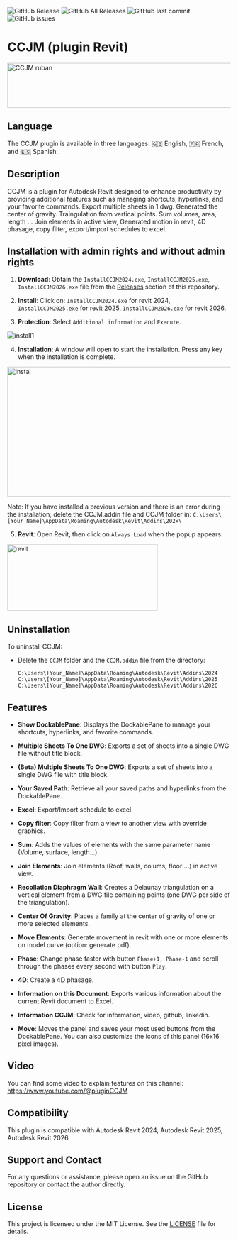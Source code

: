 ![GitHub Release](https://img.shields.io/github/v/release/98juju98/CCJM?include_prereleases&style=flat)
![GitHub All Releases](https://img.shields.io/github/downloads/98juju98/CCJM/total?style=flat)
![GitHub last commit](https://img.shields.io/github/last-commit/98juju98/CCJM?style=flat)
![GitHub issues](https://img.shields.io/github/issues/98juju98/CCJM?style=flat)

# CCJM (plugin Revit)
<img width="1412" height="101" alt="CCJM ruban" src="https://github.com/user-attachments/assets/68bf9692-0603-470d-938b-549968e9986f" />

## Language

The CCJM plugin is available in three languages: 🇬🇧 English, 🇫🇷 French, and 🇪🇸 Spanish.

## Description

CCJM is a plugin for Autodesk Revit designed to enhance productivity by providing additional features such as managing shortcuts, hyperlinks, and your favorite commands. Export multiple sheets in 1 dwg. Generated the center of gravity. Traingulation from vertical points. Sum volumes, area, length ... Join elements in active view, Generated motion in revit, 4D phasage, copy filter, export/import schedules to excel.

## Installation with admin rights and without admin rights
1. **Download**: Obtain the `InstallCCJM2024.exe`, `InstallCCJM2025.exe`, `InstallCCJM2026.exe` file from the [Releases](https://github.com/98juju98/CCJM/releases) section of this repository.

2. **Install**: Click on: `InstallCCJM2024.exe` for revit 2024, `InstallCCJM2025.exe` for revit 2025, `InstallCCJM2026.exe` for revit 2026.

3. **Protection**: Select `Additional information` and `Execute`.     

![install1](https://github.com/user-attachments/assets/6b1bf1b8-7474-4d51-b7c1-7f8390524df1)

4. **Installation**: A window will open to start the installation. Press any key when the installation is complete.

<img width="735" height="293" alt="instal" src="https://github.com/user-attachments/assets/4412f900-daa1-427c-8bfc-bd08ebb16881" />

Note: If you have installed a previous version and there is an error during the installation, delete the CCJM.addin file and CCJM folder in: 
`C:\Users\[Your_Name]\AppData\Roaming\Autodesk\Revit\Addins\202x\`

5. **Revit**: Open Revit, then click on `Always Load` when the popup appears.

<img width="339" height="150" alt="revit" src="https://github.com/user-attachments/assets/4b822569-9c7f-4404-ad84-1252227251e7" />
  
## Uninstallation

To uninstall CCJM:

- Delete the `CCJM` folder and the `CCJM.addin` file from the directory:
  
  ```
  C:\Users\[Your_Name]\AppData\Roaming\Autodesk\Revit\Addins\2024
  C:\Users\[Your_Name]\AppData\Roaming\Autodesk\Revit\Addins\2025
  C:\Users\[Your_Name]\AppData\Roaming\Autodesk\Revit\Addins\2026
  ```

## Features

- **Show DockablePane**: Displays the DockablePane to manage your shortcuts, hyperlinks, and favorite commands.

- **Multiple Sheets To One DWG**: Exports a set of sheets into a single DWG file without title block.

- **(Beta) Multiple Sheets To One DWG**: Exports a set of sheets into a single DWG file with title block.

- **Your Saved Path**: Retrieve all your saved paths and hyperlinks from the DockablePane.

- **Excel**: Export/Import schedule to excel.

- **Copy filter**: Copy filter from a view to another view with override graphics.

- **Sum**: Adds the values of elements with the same parameter name (Volume, surface, length...).

- **Join Elements**: Join elements (Roof, walls, colums, floor ...) in active view.

- **Recollation Diaphragm Wall**: Creates a Delaunay triangulation on a vertical element from a DWG file containing points (one DWG per side of the triangulation).

- **Center Of Gravity**: Places a family at the center of gravity of one or more selected elements.

- **Move Elements**: Generate movement in revit with one or more elements on model curve (option: generate pdf).

- **Phase**: Change phase faster with button `Phase+1, Phase-1` and scroll through the phases every second with button `Play`.

- **4D**: Create a 4D phasage.

- **Information on this Document**: Exports various information about the current Revit document to Excel.

- **Information CCJM**: Check for information, video, github, linkedin.

- **Move**: Moves the panel and saves your most used buttons from the DockablePane. You can also customize the icons of this panel (16x16 pixel images).

## Video

You can find some video to explain features on this channel: https://www.youtube.com/@pluginCCJM

## Compatibility

This plugin is compatible with Autodesk Revit 2024, Autodesk Revit 2025, Autodesk Revit 2026.

## Support and Contact

For any questions or assistance, please open an issue on the GitHub repository or contact the author directly.

## License

This project is licensed under the MIT License. See the [LICENSE](https://github.com/98juju98/CCJM/blob/main/LICENSE) file for details.
